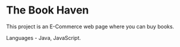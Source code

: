 # The Book Haven
This project is an E-Commerce web page where you can buy books.

Languages - Java, JavaScript.
